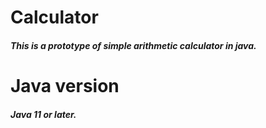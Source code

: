 # Calculator
<h5>This is a prototype of simple arithmetic calculator in java.</h5>

# Java version
<h5>Java 11 or later.</h5>
